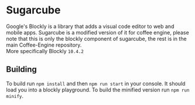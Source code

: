 # Sugarcube
Google's Blockly is a library that adds a visual code editor to web and mobile apps. Sugarcube is a modified version of it for coffee engine, please note that this is only the blockly component of sugarcube, the rest is in the main Coffee-Engine repository.<br>
More specifically Blockly `10.4.2`

## Building
To build run `npm install` and then `npm run start` in your console. It should load you into a blockly playground.
To build the minified version run `npm run minify`.
